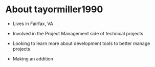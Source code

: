 # About tayormiller1990

- Lives in Fairfax, VA
- Involved in the Project Management side of technical projects
- Looking to learn more about development tools to better manage projects

- Making an addition
